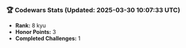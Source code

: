 ### 🏆 Codewars Stats (Updated: 2025-03-30 10:07:33 UTC)

- **Rank:** 8 kyu
- **Honor Points:** 3
- **Completed Challenges:** 1
